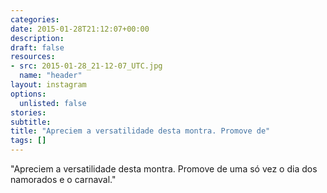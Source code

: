 ```yaml
---
categories:
date: 2015-01-28T21:12:07+00:00
description:
draft: false
resources:
- src: 2015-01-28_21-12-07_UTC.jpg
  name: "header"
layout: instagram
options:
  unlisted: false
stories:
subtitle:
title: "Apreciem a versatilidade desta montra. Promove de"
tags: []
---
```


"Apreciem a versatilidade desta montra. Promove de uma só vez o dia dos namorados e o carnaval."
